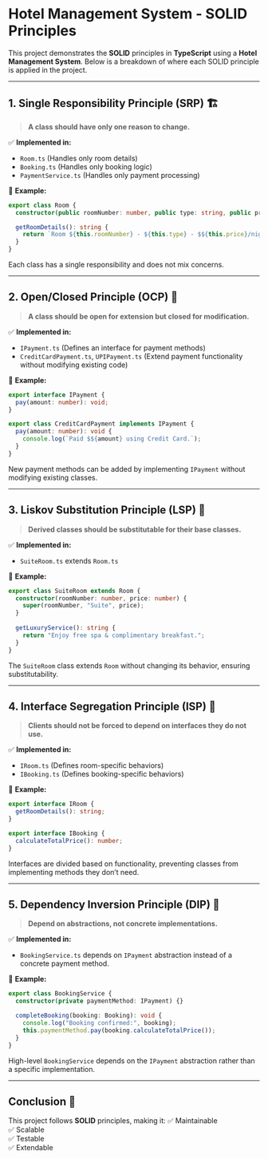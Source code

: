 # Hotel Management System - SOLID Principles

This project demonstrates the **SOLID** principles in **TypeScript** using a **Hotel Management System**. Below is a breakdown of where each SOLID principle is applied in the project.

---

## **1. Single Responsibility Principle (SRP)** 🏗️
> **A class should have only one reason to change.**

✅ **Implemented in:**
- `Room.ts` (Handles only room details)
- `Booking.ts` (Handles only booking logic)
- `PaymentService.ts` (Handles only payment processing)

📌 **Example:**
```typescript
export class Room {
  constructor(public roomNumber: number, public type: string, public price: number) {}

  getRoomDetails(): string {
    return `Room ${this.roomNumber} - ${this.type} - $${this.price}/night`;
  }
}
```

Each class has a single responsibility and does not mix concerns.

---

## **2. Open/Closed Principle (OCP)** 🚀
> **A class should be open for extension but closed for modification.**

✅ **Implemented in:**
- `IPayment.ts` (Defines an interface for payment methods)
- `CreditCardPayment.ts`, `UPIPayment.ts` (Extend payment functionality without modifying existing code)

📌 **Example:**
```typescript
export interface IPayment {
  pay(amount: number): void;
}

export class CreditCardPayment implements IPayment {
  pay(amount: number): void {
    console.log(`Paid $${amount} using Credit Card.`);
  }
}
```

New payment methods can be added by implementing `IPayment` without modifying existing classes.

---

## **3. Liskov Substitution Principle (LSP)** 🔄
> **Derived classes should be substitutable for their base classes.**

✅ **Implemented in:**
- `SuiteRoom.ts` extends `Room.ts`

📌 **Example:**
```typescript
export class SuiteRoom extends Room {
  constructor(roomNumber: number, price: number) {
    super(roomNumber, "Suite", price);
  }
  
  getLuxuryService(): string {
    return "Enjoy free spa & complimentary breakfast.";
  }
}
```

The `SuiteRoom` class extends `Room` without changing its behavior, ensuring substitutability.

---

## **4. Interface Segregation Principle (ISP)** 📑
> **Clients should not be forced to depend on interfaces they do not use.**

✅ **Implemented in:**
- `IRoom.ts` (Defines room-specific behaviors)
- `IBooking.ts` (Defines booking-specific behaviors)

📌 **Example:**
```typescript
export interface IRoom {
  getRoomDetails(): string;
}

export interface IBooking {
  calculateTotalPrice(): number;
}
```

Interfaces are divided based on functionality, preventing classes from implementing methods they don’t need.

---

## **5. Dependency Inversion Principle (DIP)** 🔗
> **Depend on abstractions, not concrete implementations.**

✅ **Implemented in:**
- `BookingService.ts` depends on `IPayment` abstraction instead of a concrete payment method.

📌 **Example:**
```typescript
export class BookingService {
  constructor(private paymentMethod: IPayment) {}

  completeBooking(booking: Booking): void {
    console.log("Booking confirmed:", booking);
    this.paymentMethod.pay(booking.calculateTotalPrice());
  }
}
```

High-level `BookingService` depends on the `IPayment` abstraction rather than a specific implementation.

---

## **Conclusion** 🎯

This project follows **SOLID** principles, making it:
✅ Maintainable  
✅ Scalable  
✅ Testable  
✅ Extendable  
